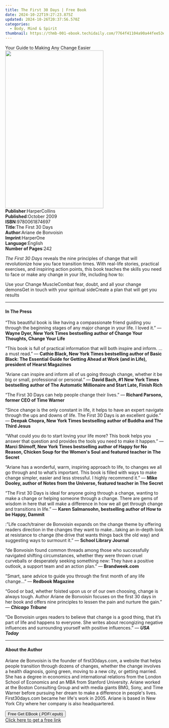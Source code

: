 ```yaml
---
title: The First 30 Days | Free Book
date: 2024-10-22T19:27:23.875Z
updated: 2024-10-26T20:37:56.570Z
categories:
  - Body, Mind & Spirit
thumbnail: https://thmb-001-ebook.techidaily.com/7764f41104a90a44fee53e03e8f37474778bede5b3da4d599ae5056694ac5c66.jpg
---
```

<main id="book-container">
  <div class="flex flex-col">
    <div class="book-brief flex-1 py-6 px-4 sm:p-6 md:py-10 md:px-8">
      <!-- brief-->
      <div class="book-brief-main">Your Guide to Making Any Change Easier</div>
    </div>
    <div
      class="book-meta-info flex-1 grid gap-4 col-start-1 col-end-3 row-start-1 sm:mb-6 sm:grid-cols-4 lg:gap-6 lg:col-start-2 lg:row-end-6 lg:row-span-6 lg:mb-0"
    >
      <div
        class="book-meta-info-left place-content-center mt-4 p-4 text-sm leading-6 col-start-2 col-span-2 dark:text-slate-400"
      >
        <img
          class="w-full h-500 object-cover rounded-lg sm:h-255 sm:col-span-2 lg:col-span-full"
          src="https://img-001-ebook.techidaily.com/9d973e3daf856b9ba7d4a51bf186449f9c94c7796f33968754ac6da09cb62857.jpg"
          alt=""
          width="312"
          height="500"
        />
      </div>
      <div
        class="book-meta-info-right mt-2 col-start-1 row-start-2 col-span-3 self-center"
      >
        <!-- meta data  -->
        <div class="flex flex-col px-4 md:px-8">
          <div class="flex-1">
            <strong>Publisher</strong>:<span class="px-2">HarperCollins</span>
          </div>
          <div class="flex-1">
            <strong>Published</strong>:<span class="px-2">October 2009</span>
          </div>
          <div class="flex-1">
            <strong>ISBN</strong>:<span class="px-2">9780061874697</span>
          </div>
          <div class="flex-1">
            <strong>Title</strong>:<span class="px-2">The First 30 Days</span>
          </div>
          <div class="flex-1">
            <strong>Author</strong>:<span class="px-2"
              >Ariane de Bonvoisin</span
            >
          </div>
          <div class="flex-1">
            <strong>Imprint</strong>:<span class="px-2">HarperOne</span>
          </div>
          <div class="flex-1">
            <strong>Language</strong>:<span class="px-2">English</span>
          </div>
          <div class="flex-1">
            <strong>Number of Pages</strong>:<span class="px-2">242</span>
          </div>
        </div>
      </div>
    </div>
    <div class="book-description flex-1 py-6 px-4 sm:p-6 md:py-10 md:px-8">
      <div class="book-description-main">
        <div accordion-content="" id="description">
          <p>
            <i>The First 30 Days</i> reveals the nine principles of change that
            will revolutionize how you face transition times. With real-life
            stories, practical exercises, and inspiring action points, this book
            teaches the skills you need to face or make any change in your life,
            including how to:
          </p>
          Use your Change MuscleCombat fear, doubt, and all your change
          demonsGet in touch with your spiritual sideCreate a plan that will get
          you results
        </div>
      </div>
    </div>
    <div class="book-excerpts flex-1 py-6 px-4 sm:p-6 md:py-10 md:px-8">
      <!-- excerpts-->
      <div class="book-excerpts-main">
        <hr />
        <h4 class="placeholder placeholder-heading">
          <span>In The Press</span>
        </h4>
        <p></p>
        <p>
          “This beautiful book is like having a compassionate friend guiding you
          through the beginning stages of any major change in your life. I loved
          it.” —
          <b
            >Wayne Dyer, New York Times bestselling author of Change Your
            Thoughts, Change Your Life</b
          >
        </p>
        <p>
          “This book is full of practical information that will both inspire and
          inform. … a must read.” —
          <b
            >Cathie Black, New York Times bestselling author of Basic Black: The
            Essential Guide for Getting Ahead at Work (and in Life), president
            of Hearst Magazines</b
          >
        </p>
        <p>
          “Ariane can inspire and inform all of us going through change, whether
          it be big or small, professional or personal.” —
          <b
            >David Bach, #1 New York Times bestselling author of The Automatic
            Millionaire and Start Late, Finish Rich</b
          >
        </p>
        <p>
          “The First 30 Days can help people change their lives.” —
          <b>Richard Parsons, former CEO of Time Warner</b>
        </p>
        <p>
          “Since change is the only constant in life, it helps to have an expert
          navigate through the ups and downs of life. The First 30 Days is an
          excellent guide.” —
          <b
            >Deepak Chopra, New York Times bestselling author of Buddha and The
            Third Jesus</b
          >
        </p>
        <p>
          “What could you do to start loving your life more? This book helps you
          answer that question and provides the tools you need to make it
          happen.” —
          <b
            >Marci Shimoff, New York Times bestselling author of Happy for No
            Reason, Chicken Soup for the Women's Soul and featured teacher in
            The Secret</b
          >
        </p>
        <p>
          “Ariane has a wonderful, warm, inspiring approach to life, to changes
          we all go through and to what’s important. This book is filled with
          ways to make change simpler, easier and less stressful. I highly
          recommend it.” —
          <b
            >Mike Dooley, author of Notes from the Universe, featured teacher in
            The Secret</b
          >
        </p>
        <p>
          “The First 30 Days is ideal for anyone going through a change, wanting
          to make a change or helping someone through a change. There are gems
          of wisdom in here that will make a difference in how we all get
          through change and transitions in life.” —
          <b>Karen Salmansohn, bestselling author of How to be Happy, Dammit</b>
        </p>
        <p>
          :”Life coach/trainer de Bonvoisin expands on the change theme by
          offering readers direction in the changes they want to make…taking an
          in-depth look at resistance to change (the drive that wants things
          back the old way) and suggesting ways to surmount it.” —
          <b>School Library Journal</b>
        </p>
        <p>
          “de Bonvoisin found common threads among those who successfully
          navigated shifting circumstances, whether they were thrown cruel
          curveballs or desperately seeking something new: They have a positive
          outlook, a support team and an action plan.” — <b>Brandweek.com</b>
        </p>
        <p>
          “Smart, sane advice to guide you through the first month of any life
          change...” — <b>Redbook Magazine</b>
        </p>
        <p>
          “Good or bad, whether foisted upon us or of our own choosing, change
          is always tough. Author Ariane de Bonvoisin focuses on the first 30
          days in her book and offers nine principles to lessen the pain and
          nurture the gain.” — <b><i>Chicago Tribune </i></b>
        </p>
        <p>
          “De Bonvoisin urges readers to believe that change is a good thing,
          that it’s part of life and happens to everyone. She writes about
          recongizing negative influences and surrounding yourself with positive
          influences.” — <b><i>USA Today</i></b>
        </p>
        <p></p>
      </div>
    </div>
    <div class="book-about-author flex-1 py-6 px-4 sm:p-6 md:py-10 md:px-8">
      <!-- about author-->
      <div class="book-main-author-main">
        <hr />
        <h4 class="placeholder placeholder-heading">
          <span>About the Author</span>
        </h4>
        <p></p>
        <p>
          Ariane de Bonvoisin is the founder of first30days.com, a website that
          helps people transition through dozens of changes, whether the change
          involves a health diagnosis, going green, moving to a new city, or
          getting married. She has a degree in economics and international
          relations from the London School of Economics and an MBA from Stanford
          University. Ariane worked at the Boston Consulting Group and with
          media giants BMG, Sony, and Time Warner before pursuing her dream to
          make a difference in people's lives. First30days.com became her life's
          work in 2005. Ariane is based in New York City where her company is
          also headquartered.
        </p>
        <p></p>
      </div>
    </div>
    <div class="book-free-get flex-1 py-6 px-4 sm:p-6 md:py-10 md:px-8">
      <button
        id="btn-free-get"
        class="bg-blue-500 hover:bg-blue-700 text-white font-bold py-2 px-4 rounded"
      >
        Free Get EBook (.PDF/.epub)
      </button>
      <div id="countdown-display" class="px-2 text-lg mt-2"></div>
      <a
        id="free-link"
        class="hidden bg-blue-500 hover:bg-blue-700 text-white font-bold py-2 px-4 rounded"
        href="https://www.ebooks.com/en-us/book/211375609/the-first-30-days/ariane-de-bonvoisin/"
        target="_blank"
        >Click here to get a free link</a
      >
    </div>
    <script>
      let countdownTime = 0;
      let countdownInterval = null;
      document
        .getElementById('btn-free-get')
        .addEventListener('click', startCountdown);
      function startCountdown() {
        countdownTime = new Date().getTime() + 60000 * 3;
        countdownInterval = setInterval(updateCountdown, 1000);
        document.getElementById('btn-free-get').disabled = true;
        document
          .getElementById('btn-free-get')
          .classList.add('bg-gray-500', 'cursor-not-allowed');
      }
      function updateCountdown() {
        let currentTime = new Date().getTime();
        let timeLeft = countdownTime - currentTime;
        let secondsLeft = Math.floor(timeLeft / 1000);
        document.getElementById('countdown-display').innerHTML =
          `Remaining time: ${secondsLeft} seconds.`;
        if (secondsLeft <= 0) {
          clearInterval(countdownInterval);
          document.getElementById('btn-free-get').classList.add('hidden');
          document.getElementById('free-link').classList.remove('hidden');
          document.getElementById('countdown-display').innerHTML = '';
        }
      }
    </script>
  </div>
</main>

<ins class="adsbygoogle"
      style="display:block"
      data-ad-client="ca-pub-7571918770474297"
      data-ad-slot="8358498916"
      data-ad-format="auto"
      data-full-width-responsive="true"></ins>
    